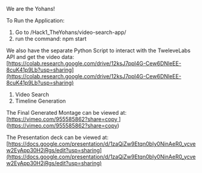 We are the Yohans!

To Run the Application:
1. Go to /Hack1_TheYohans/video-search-app/
2. run the command: npm start

We also have the separate Python Script to interact with the TweleveLabs API and get the video data:
[https://colab.research.google.com/drive/12ksJ7ppl4G-Cew6DNleEE-8cuK41p9Lb?usp=sharing](https://colab.research.google.com/drive/12ksJ7ppl4G-Cew6DNleEE-8cuK41p9Lb?usp=sharing)

1. Video Search 
2. Timeline Generation

The Final Generated Montage can be viewed at: 
[[https://vimeo.com/955585862?share=copy ](https://vimeo.com/955596008?share=copy)](https://vimeo.com/955585862?share=copy)

The Presentation deck can be viewed at:
[https://docs.google.com/presentation/d/1zaQiZw9Etqn0bIy0NinAeR0_ycvew2EyApp30H2jRgs/edit?usp=sharing](https://docs.google.com/presentation/d/1zaQiZw9Etqn0bIy0NinAeR0_ycvew2EyApp30H2jRgs/edit?usp=sharing)
